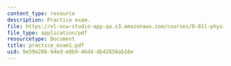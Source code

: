 ```yaml
---
content_type: resource
description: Practice exam.
file: https://ol-ocw-studio-app-qa.s3.amazonaws.com/courses/8-01l-physics-i-classical-mechanics-fall-2005/9e59e28694ede0b946d4db42850ab16e_practice_exam1.pdf
file_type: application/pdf
resourcetype: Document
title: practice_exam1.pdf
uid: 9e59e286-94ed-e0b9-46d4-db42850ab16e
---
```

